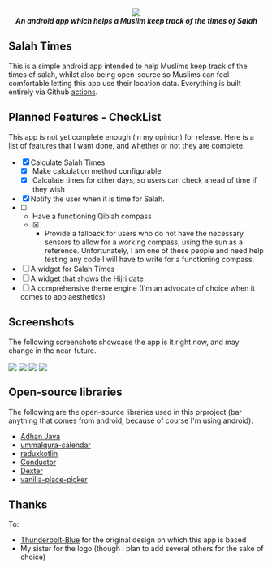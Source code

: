 <div align="center">
<img src="https://github.com/AbdullahM0hamed/SalahTimes/raw/c17b8b6cd7764548a49fab6a80b6d25cb92295c6/app/src/main/res/drawable-xxhdpi/ic_launcher.png">
<br>
<strong><i>An android app which helps a Muslim keep track of the times of Salah</i></strong>
</div>

## Salah Times
This is a simple android app intended to help Muslims keep track of the times of salah, whilst also being open-source so Muslims can feel comfortable letting this app use their location data. Everything is built entirely via Github [actions](https://github.com/AbdullahM0hamed/SalahTimes/actions).

## Planned Features - CheckList
This app is not yet complete enough (in my opinion) for release. Here is a list of features that I want done, and whether or not they are complete.

- [x] Calculate Salah Times
  - [x] Make calculation method configurable
  - [x] Calculate times for other days, so users can check ahead of time if they wish
- [x] Notify the user when it is time for Salah. 
- [ ] - Have a functioning Qiblah compass
  - [x] - Provide a fallback for users who do not have the necessary sensors to allow for a working compass, using the sun as a reference. Unfortunately, I am one of these people and need help testing any code I will have to write for a functioning compass.
- [ ] A widget for Salah Times
- [ ] A widget that shows the Hijri date
- [ ] A comprehensive theme engine (I'm an advocate of choice when it comes to app aesthetics)

## Screenshots

The following screenshots showcase the app is it right now, and may change in the near-future.

<img align="center" src="https://github.com/AbdullahM0hamed/SalahTimes/blob/main/screenshots/screenshot_splash.jpg">
<img align="center" src="https://github.com/AbdullahM0hamed/SalahTimes/blob/main/screenshots/screenshot_prayer_times.jpg">
<!-- <img align="center" src="https://github.com/AbdullahM0hamed/SalahTimes/blob/main/screenshots/screenshot_missing_sensors.jpg"> -->
<img align="center" src="https://github.com/AbdullahM0hamed/SalahTimes/blob/main/screenshots/screenshot_solar_compass.jpg">
<img align="center" src="https://github.com/AbdullahM0hamed/SalahTimes/blob/main/screenshots/screenshot_settings.jpg">

## Open-source libraries

The following are the open-source libraries used in this prproject (bar anything that comes from android, because of course I'm using android):

- [Adhan Java](https://github.com/batoulapps/adhan-java)
- [ummalqura-calendar](https://github.com/msarhan/ummalqura-calendar)
- [reduxkotlin](https://github.com/reduxkotlin/redux-kotlin)
- [Conductor](https://github.com/bluelinelabs/Conductor)
- [Dexter](https://github.com/Karumi/Dexter)
- [vanilla-place-picker](https://github.com/Mindinventory/vanilla-place-picker)

## Thanks

To:
  - [Thunderbolt-Blue](https://github.com/Thunderbolt-Blue) for the original design on which this app is based
  - My sister for the logo (though I plan to add several others for the sake of choice)
